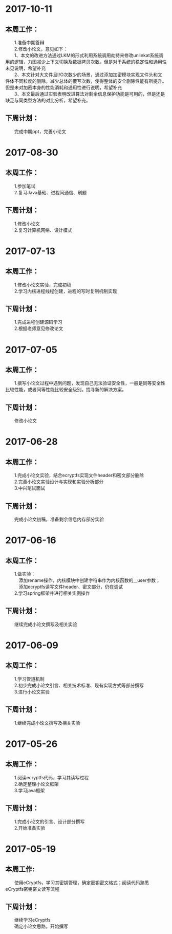 # 2017-10-11
## 本周工作：
&emsp;&emsp;1.准备中期答辩   
&emsp;&emsp;2.修改小论文，意见如下：   
&emsp;&emsp;1、本文的改进方法通过LKM的形式利用系统调用劫持来修改unlinkat系统调用的逻辑，力图减少上下文切换及数据拷贝次数。但是对于系统的稳定性和通用性未见说明，希望补充   
&emsp;&emsp;2、本文针对大文件且I/O次数少的场景，通过添加加密模块实现文件头和文件体不同粒度的删除，减少总体的覆写次数，使得整体的安全删除性能有所提升。但是未对加密本身的性能消耗和通用性进行说明，希望补充   
&emsp;&emsp;3、本文最后通过实验表明改进算法对剩余信息保护功能是可用的，但是还是缺乏与同类型方法的对比分析，希望补充。   
## 下周计划：
&emsp;&emsp;完成中期ppt，完善小论文

# 2017-08-30
## 本周工作：
&emsp;&emsp;1.参加笔试   
&emsp;&emsp;2.复习Java基础、进程间通信、刷题
## 下周计划：
&emsp;&emsp;1.修改小论文   
&emsp;&emsp;2.复习计算机网络、设计模式


# 2017-07-13
## 本周工作：
&emsp;&emsp;1.修改小论文实验，完成初稿   
&emsp;&emsp;2.学习内核进程线程创建，进程的写时复制机制实现
## 下周计划：
&emsp;&emsp;1.完成进程创建源码学习    
&emsp;&emsp;2.根据老师意见修改论文


# 2017-07-05
## 本周工作：
&emsp;&emsp;1.撰写小论文过程中遇到问题，发现自己无法验证安全性，一般是同等安全性比较性能，或者同等性能比较安全级别。找寻新的解决方案。
## 下周计划：
&emsp;&emsp;修改小论文


# 2017-06-28
## 本周工作：
&emsp;&emsp;1.完成小论文实验，结合ecryptfs实现文件header和密文部分删除   
&emsp;&emsp;2.完善小论文实验设计与实现和实验分析部分   
&emsp;&emsp;3.中兴笔试面试
## 下周计划：
&emsp;&emsp;完成小论文初稿，准备剩余信息内存部分实验

# 2017-06-16
## 本周工作：
&emsp;&emsp;1.做实验：  
&emsp;&emsp;&emsp;添加rename操作，内核模块中创建字符串作为内核函数的__user参数；   
&emsp;&emsp;&emsp;添加ecryptfs读写文件header、密文部分，仍在调试   
&emsp;&emsp;2.学习spring框架并进行相关实例操作
## 下周计划：
&emsp;&emsp;继续完成小论文撰写及相关实验 

# 2017-06-09
## 本周工作：
&emsp;&emsp;1.学习管道机制   
&emsp;&emsp;2.初步完成小论文引言、相关技术标准、现有实现方式等部分撰写   
&emsp;&emsp;3.进行小论文实验
## 下周计划：
&emsp;&emsp;1.继续完成小论文撰写及相关实验 


# 2017-05-26
## 本周工作：
&emsp;&emsp;1.阅读ecryptfs代码，学习其读写过程  
&emsp;&emsp;2.确定整理小论文框架  
&emsp;&emsp;3.学习java框架
## 下周计划：
&emsp;&emsp;1.完成小论文的引言、设计部分撰写   
&emsp;&emsp;2.开始准备实验


# 2017-05-19 
## 本周工作: 
&emsp;&emsp;使用eCryptfs，学习其密钥管理，确定密钥密文格式；阅读代码熟悉eCryptfs密钥密文读写流程 
## 下周计划： 
&emsp;&emsp;继续学习eCryptfs  
&emsp;&emsp;确定小论文思路，开始撰写
